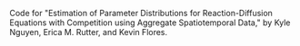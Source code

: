 Code for "Estimation of Parameter Distributions for Reaction-Diffusion Equations with Competition using Aggregate Spatiotemporal Data," by Kyle Nguyen, Erica M. Rutter, and Kevin Flores.
